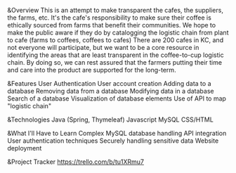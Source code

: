 &Overview
This is an attempt to make transparent the cafes, the suppliers, the farms, etc. It's the cafe's responsibility
to make sure their coffee is ethically sourced from farms that benefit their communities. We hope to make the public
aware if they do by catalogging the logistic chain from plant to cafe (farms to coffees, coffees to cafes) There are
200 cafes in KC, and not everyone will participate, but we want to be a core resource in identifying the areas that
are least transparent in the coffee-to-cup logistic chain. By doing so, we can rest assured that the farmers putting
their time and care into the product are supported for the long-term.

&Features
User Authentication
User account creation
Adding data to a database
Removing data from a database
Modifying data in a database
Search of a database
Visualization of database elements
Use of API to map "logistic chain"


&Technologies
Java (Spring, Thymeleaf)
Javascript
MySQL
CSS/HTML

&What I'll Have to Learn
Complex MySQL database handling
API integration
User authentication techniques
Securely handling sensitive data
Website deployment

&Project Tracker
https://trello.com/b/tu1XRmu7
